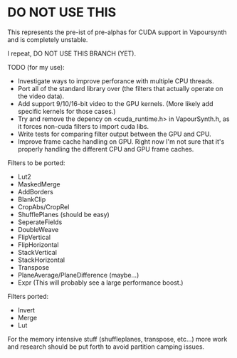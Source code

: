 DO NOT USE THIS
===============

This represents the pre-ist of pre-alphas for CUDA support in Vapoursynth and is completely unstable.

I repeat, DO NOT USE THIS BRANCH (YET).

TODO (for my use):
   * Investigate ways to improve perforance with multiple CPU threads.
   * Port all of the standard library over (the filters that actually operate on the video data).
   * Add support 9/10/16-bit video to the GPU kernels. (More likely add specific kernels for those cases.)
   * Try and remove the depency on <cuda_runtime.h> in VapourSynth.h, as it forces non-cuda filters to import cuda libs.
   * Write tests for comparing filter output between the GPU and CPU.
   * Improve frame cache handling on GPU. Right now I'm not sure that it's properly handling the different CPU and GPU frame caches.


Filters to be ported:
   * Lut2
   * MaskedMerge
   * AddBorders
   * BlankClip
   * CropAbs/CropRel
   * ShufflePlanes (should be easy)
   * SeperateFields
   * DoubleWeave
   * FlipVertical
   * FlipHorizontal
   * StackVertical
   * StackHorizontal
   * Transpose
   * PlaneAverage/PlaneDifference (maybe...)
   * Expr (This will probably see a large performance boost.)


Filters ported:
   * Invert
   * Merge
   * Lut


For the memory intensive stuff (shuffleplanes, transpose, etc...) more work and research should be put forth to avoid partition camping issues.
